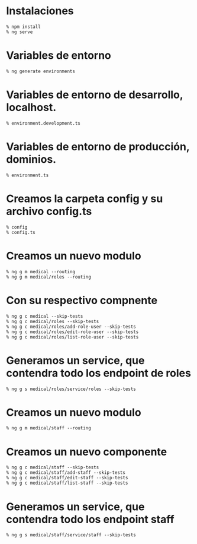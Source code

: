 # Instalaciones

    % npm install
    % ng serve

# Variables de entorno

    % ng generate environments

# Variables de entorno de desarrollo, localhost.

    % environment.development.ts

# Variables de entorno de producción, dominios.

    % environment.ts

# Creamos la carpeta config y su archivo config.ts

    % config
    % config.ts

# Creamos un nuevo modulo

    % ng g m medical --routing
    % ng g m medical/roles --routing

# Con su respectivo compnente

    % ng g c medical --skip-tests
    % ng g c medical/roles --skip-tests
    % ng g c medical/roles/add-role-user --skip-tests
    % ng g c medical/roles/edit-role-user --skip-tests
    % ng g c medical/roles/list-role-user --skip-tests

# Generamos un service, que contendra todo los endpoint de roles 

    % ng g s medical/roles/service/roles --skip-tests

# Creamos un nuevo modulo

    % ng g m medical/staff --routing

# Creamos un nuevo componente

    % ng g c medical/staff --skip-tests
    % ng g c medical/staff/add-staff --skip-tests
    % ng g c medical/staff/edit-staff --skip-tests
    % ng g c medical/staff/list-staff --skip-tests

# Generamos un service, que contendra todo los endpoint staff

    % ng g s medical/staff/service/staff --skip-tests